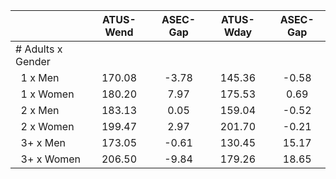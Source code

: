 
|                      |    ATUS-Wend |     ASEC-Gap |    ATUS-Wday |     ASEC-Gap |
| -------------------- | :----------: | :----------: | :----------: | :----------: |
| # Adults x Gender    |              |              |              |              |
| &nbsp;&nbsp;1 x Men  |       170.08 |        -3.78 |       145.36 |        -0.58 |
| &nbsp;&nbsp;1 x Women |       180.20 |         7.97 |       175.53 |         0.69 |
| &nbsp;&nbsp;2 x Men  |       183.13 |         0.05 |       159.04 |        -0.52 |
| &nbsp;&nbsp;2 x Women |       199.47 |         2.97 |       201.70 |        -0.21 |
| &nbsp;&nbsp;3+ x Men |       173.05 |        -0.61 |       130.45 |        15.17 |
| &nbsp;&nbsp;3+ x Women |       206.50 |        -9.84 |       179.26 |        18.65 |

